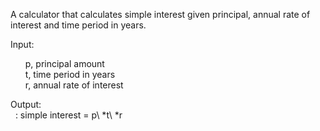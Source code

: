 A calculator that calculates simple interest given principal, annual rate of interest and time period in years.<br />

Input:<br />
<ul>
  p, principal amount<br />
  t, time period in years<br />
  r, annual rate of interest<br />
</ul>
Output:<br />
&nbsp;
: simple interest = p\ *t\ *r
